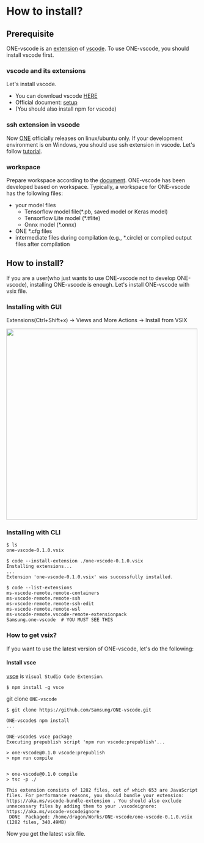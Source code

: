 # How to install?

## Prerequisite

ONE-vscode is an [extension](https://code.visualstudio.com/docs/editor/extension-marketplace) of [vscode](https://code.visualstudio.com/). To use ONE-vscode, you should install vscode first.

### vscode and its extensions

Let's install vscode.
- You can download vscode [HERE](https://code.visualstudio.com/download)
- Official document: [setup](https://code.visualstudio.com/docs/setup/setup-overview)
- (You should also install npm for vscode)

### ssh extension in vscode

Now [ONE](https://github.com/Samsung/ONE) officially releases on linux/ubuntu only. If your development environment is on Windows, you should use ssh extension in vscode. Let's follow [tutorial](https://code.visualstudio.com/docs/remote/ssh-tutorial).

### workspace

Prepare workspace according to the [document](https://code.visualstudio.com/docs/editor/workspaces). ONE-vscode has been developed based on workspace.
Typically, a workspace for ONE-vscode has the following files:
- your model files
  - Tensorflow model file(*.pb, saved model or Keras model)
  - Tensorflow Lite model (*.tflite)
  - Onnx model (*.onnx)
- ONE *.cfg files
- intermediate files during compilation (e.g., *.circle) or compiled output files after compilation

## How to install?

If you are a user(who just wants to use ONE-vscode not to develop ONE-vscode), installing ONE-vscode is enough. Let's install ONE-vscode with vsix file.

### Installing with GUI

Extensions(Ctrl+Shift+x) -> Views and More Actions -> Install from VSIX

<img src="https://user-images.githubusercontent.com/10216715/174781792-fa3fbe47-708b-4977-974c-578b65f689ee.gif" width=500 />

### Installing with CLI

```console
$ ls
one-vscode-0.1.0.vsix

$ code --install-extension ./one-vscode-0.1.0.vsix
Installing extensions...
...
Extension 'one-vscode-0.1.0.vsix' was successfully installed.

$ code --list-extensions
ms-vscode-remote.remote-containers
ms-vscode-remote.remote-ssh
ms-vscode-remote.remote-ssh-edit
ms-vscode-remote.remote-wsl
ms-vscode-remote.vscode-remote-extensionpack
Samsung.one-vscode  # YOU MUST SEE THIS
```

### How to get vsix?

If you want to use the latest version of ONE-vscode, let's do the following:

#### Install vsce

[vsce](https://code.visualstudio.com/api/working-with-extensions/publishing-extension) is `Visual Studio Code Extension`.
```
$ npm install -g vsce
```

git clone `ONE-vscode`
```
$ git clone https://github.com/Samsung/ONE-vscode.git
```

```
ONE-vscode$ npm install
...

ONE-vscode$ vsce package
Executing prepublish script 'npm run vscode:prepublish'...

> one-vscode@0.1.0 vscode:prepublish
> npm run compile


> one-vscode@0.1.0 compile
> tsc -p ./

This extension consists of 1282 files, out of which 653 are JavaScript files. For performance reasons, you should bundle your extension: https://aka.ms/vscode-bundle-extension . You should also exclude unnecessary files by adding them to your .vscodeignore: https://aka.ms/vscode-vscodeignore
 DONE  Packaged: /home/dragon/Works/ONE-vscode/one-vscode-0.1.0.vsix (1282 files, 340.49MB)
```

Now you get the latest vsix file.
